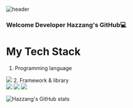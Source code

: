 ![header](https://capsule-render.vercel.app/api?type=waving&color=gradient&height=300&section=header&text=Hazzang%20&fontSize=90)
### Welcome Developer Hazzang's GitHub💻



# My Tech Stack
1. Programming language<br/>
<img src="https://img.shields.io/badge/Java-3DDC84?style=flat-square&logo=Java&logoColor=white"/>
2. Framework & library<br/>
<img src="https://img.shields.io/badge/Spring-6DB33F?style=flat-square&logo=Spring&logoColor=white"/>&nbsp;<img src="https://img.shields.io/badge/SpringBoot-6DB33F?style=flat-square&logo=Spring Boot&logoColor=white"/>&nbsp;<img src="https://img.shields.io/badge/Spring Security-6DB33F?style=flat-square&logo=Spring Security&logoColor=white"/>


![Hazzang's GitHub stats](https://github-readme-stats.vercel.app/api?username=hazzang777&theme=gruvbox_light&show_icons=true)

